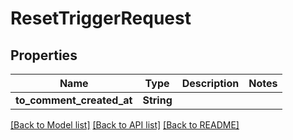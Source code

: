 # ResetTriggerRequest

## Properties

Name | Type | Description | Notes
------------ | ------------- | ------------- | -------------
**to_comment_created_at** | **String** |  | 

[[Back to Model list]](../README.md#documentation-for-models) [[Back to API list]](../README.md#documentation-for-api-endpoints) [[Back to README]](../README.md)


